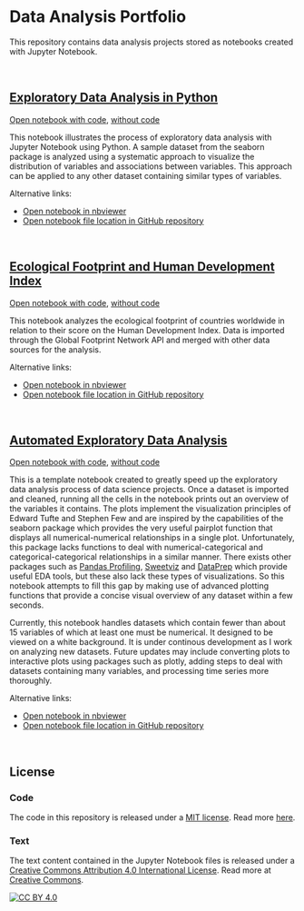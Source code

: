 # Data Analysis Portfolio
This repository contains data analysis projects stored as notebooks created with Jupyter Notebook.

<br>

## [Exploratory Data Analysis in Python][html_EDA_tips_code]
[Open notebook with code][html_EDA_tips_code], [without code][html_EDA_tips_nocode]

This notebook illustrates the process of exploratory data analysis with Jupyter Notebook using Python.
A sample dataset from the seaborn package is analyzed using a systematic approach to visualize the
distribution of variables and associations between variables. This approach can be applied to any
other dataset containing similar types of variables.

Alternative links:
- [Open notebook in nbviewer][nbviewer_EDA_tips]
- [Open notebook file location in GitHub repository][GitHub_EDA_tips]

[html_EDA_tips_code]: https://patrickwfitzgerald.github.io/portfolio/exploratory-data-analysis-python/exploratory_data_analysis_in_python_code.html
[html_EDA_tips_nocode]: https://patrickwfitzgerald.github.io/portfolio/exploratory-data-analysis-python/exploratory_data_analysis_in_python_nocode.html
[nbviewer_EDA_tips]: https://nbviewer.jupyter.org/github/patrickwfitzgerald/portfolio/blob/main/exploratory-data-analysis-python/exploratory_data_analysis_in_python.ipynb
[GitHub_EDA_tips]: https://github.com/patrickwfitzgerald/portfolio/blob/main/exploratory-data-analysis-python/exploratory_data_analysis_in_python.ipynb

<br>

## [Ecological Footprint and Human Development Index][html_EF_code]
[Open notebook with code][html_EF_code], [without code][html_EF_nocode]

This notebook analyzes the ecological footprint of countries worldwide in relation to their score on
the Human Development Index. Data is imported through the Global Footprint Network API and merged
with other data sources for the analysis.

Alternative links:
- [Open notebook in nbviewer][nbviewer_EF]
- [Open notebook file location in GitHub repository][GitHub_EF]

[html_EF_code]: https://patrickwfitzgerald.github.io/portfolio/ecological-footprint-countries/ecological_footprint_code.html
[html_EF_nocode]: https://patrickwfitzgerald.github.io/portfolio/ecological-footprint-countries/ecological_footprint_nocode.html
[nbviewer_EF]: https://nbviewer.jupyter.org/github/patrickwfitzgerald/portfolio/blob/9a2b0eef31343ef17c012e8743d0dd14ff542906/ecological-footprint-countries/ecological_footprint.ipynb
[GitHub_EF]: https://github.com/patrickwfitzgerald/portfolio/blob/main/ecological-footprint-countries/ecological_footprint.ipynb

<br>

## [Automated Exploratory Data Analysis][html_auto_EDA_code]
[Open notebook with code][html_auto_EDA_code], [without code][html_auto_EDA_nocode]

This is a template notebook created to greatly speed up the exploratory data analysis process of
data science projects. Once a dataset is imported and cleaned, running all the cells in the notebook
prints out an overview of the variables it contains. The plots implement the visualization
principles of Edward Tufte and Stephen Few and are inspired by the capabilities of the seaborn
package which provides the very useful pairplot function that displays all numerical-numerical relationships
in a single plot. Unfortunately, this package lacks functions to deal with numerical-categorical and
categorical-categorical relationships in a similar manner. There exists other packages such as [Pandas Profiling][link_pprof],
[Sweetviz][link_sv] and [DataPrep][link_dp] which provide useful EDA tools, but these also lack these
types of visualizations. So this notebook attempts to fill this gap by making use of advanced plotting
functions that provide a concise visual overview of any dataset within a few seconds.

Currently, this notebook handles datasets which contain fewer than about 15 variables of which at least one
must be numerical. It designed to be viewed on a white background. It is under continous development
as I work on analyzing new datasets. Future updates may include converting plots to interactive plots using
packages such as plotly, adding steps to deal with datasets containing many variables, and processing time
series more thoroughly.

Alternative links:
- [Open notebook in nbviewer][nbviewer_auto_EDA]
- [Open notebook file location in GitHub repository][GitHub_auto_EDA]

[html_auto_EDA_code]: https://patrickwfitzgerald.github.io/portfolio/automated-EDA/automated_EDA_code.html
[html_auto_EDA_nocode]: https://patrickwfitzgerald.github.io/portfolio/automated-EDA/automated_EDA_nocode.html
[nbviewer_auto_EDA]: https://nbviewer.jupyter.org/github/patrickwfitzgerald/portfolio/blob/main/automated-EDA/automated_EDA.ipynb
[GitHub_auto_EDA]: https://github.com/patrickwfitzgerald/portfolio/blob/main/automated-EDA/automated_EDA.ipynb

[link_pprof]: https://pandas-profiling.github.io/pandas-profiling/docs/master/rtd/
[link_sv]: https://github.com/fbdesignpro/sweetviz
[link_dp]: https://sfu-db.github.io/dataprep/index.html

<br>

## License

### Code
The code in this repository is released under a [MIT license](LICENSE-CODE). Read more [here](https://choosealicense.com/licenses/mit/).

### Text
The text content contained in the Jupyter Notebook files is released under a [Creative Commons Attribution 4.0 International License](LICENSE-TEXT.txt). Read more at [Creative Commons][cc-by].

[![CC BY 4.0][cc-by-image]][cc-by]

[cc-by]: http://creativecommons.org/licenses/by/4.0/
[cc-by-image]: https://i.creativecommons.org/l/by/4.0/88x31.png

